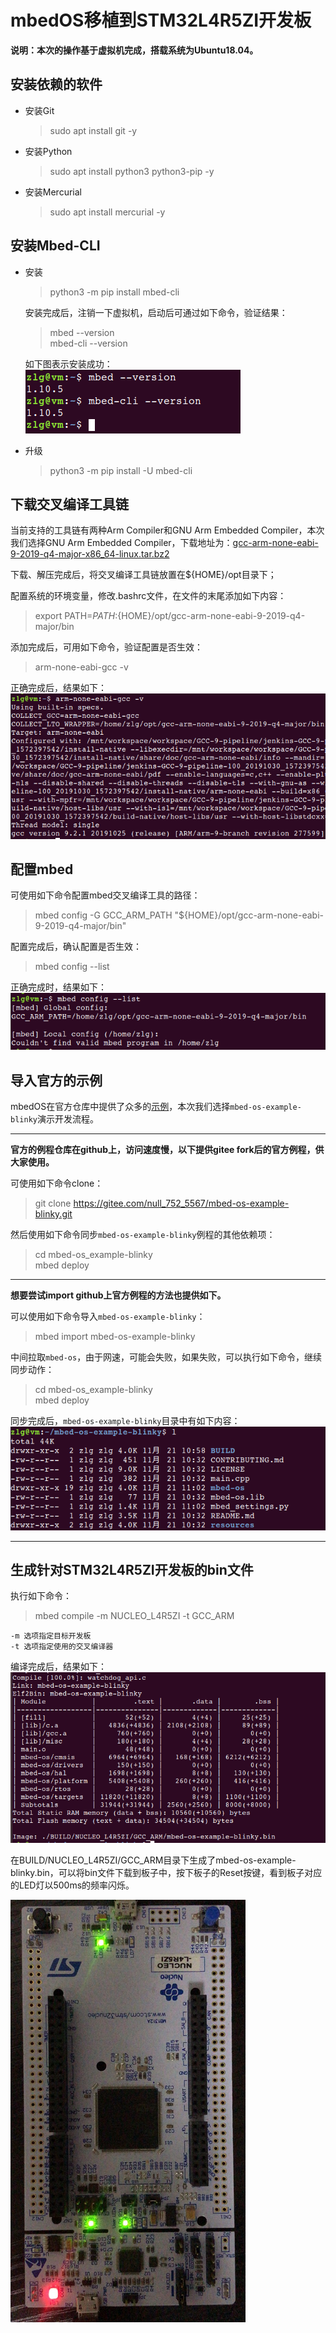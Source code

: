 # mbedOS移植到STM32L4R5ZI开发板

**说明：本次的操作基于虚拟机完成，搭载系统为Ubuntu18.04。**

## 安装依赖的软件

* 安装Git
    > sudo apt install git -y

* 安装Python
    > sudo apt install python3 python3-pip -y

* 安装Mercurial
    > sudo apt install mercurial -y

## 安装Mbed-CLI

* 安装
    > python3 -m pip install mbed-cli

    安装完成后，注销一下虚拟机，启动后可通过如下命令，验证结果：
    > mbed --version  
    > mbed-cli --version

    如下图表示安装成功：  
    ![](./picture/2-01.png)

* 升级
    > python3 -m pip install -U mbed-cli  

## 下载交叉编译工具链

当前支持的工具链有两种Arm Compiler和GNU Arm Embedded Compiler，本次我们选择GNU Arm Embedded Compiler，下载地址为：[gcc-arm-none-eabi-9-2019-q4-major-x86_64-linux.tar.bz2](https://developer.arm.com/-/media/Files/downloads/gnu-rm/9-2019q4/gcc-arm-none-eabi-9-2019-q4-major-x86_64-linux.tar.bz2?revision=108bd959-44bd-4619-9c19-26187abf5225&la=en&hash=E788CE92E5DFD64B2A8C246BBA91A249CB8E2D2D)

下载、解压完成后，将交叉编译工具链放置在${HOME}/opt目录下；

配置系统的环境变量，修改.bashrc文件，在文件的末尾添加如下内容：  
> export PATH=$PATH:${HOME}/opt/gcc-arm-none-eabi-9-2019-q4-major/bin

添加完成后，可用如下命令，验证配置是否生效：  
> arm-none-eabi-gcc -v

正确完成后，结果如下：  
![](./picture/2-02.png)


## 配置mbed

可使用如下命令配置mbed交叉编译工具的路径：  
> mbed config -G GCC_ARM_PATH "${HOME}/opt/gcc-arm-none-eabi-9-2019-q4-major/bin"

配置完成后，确认配置是否生效：
> mbed config --list

正确完成时，结果如下：  
![](./picture/2-03.png)

## 导入官方的示例

mbedOS在官方仓库中提供了众多的[示例](https://github.com/ARMmbed)，本次我们选择`mbed-os-example-blinky`演示开发流程。

---
**官方的例程仓库在github上，访问速度慢，以下提供gitee fork后的官方例程，供大家使用。**

可使用如下命令clone：
> git clone https://gitee.com/null_752_5567/mbed-os-example-blinky.git

然后使用如下命令同步`mbed-os-example-blinky`例程的其他依赖项：
> cd mbed-os_example-blinky  
> mbed deploy
---

**想要尝试import github上官方例程的方法也提供如下。**

可以使用如下命令导入`mbed-os-example-blinky`：  
> mbed import mbed-os-example-blinky

中间拉取`mbed-os`，由于网速，可能会失败，如果失败，可以执行如下命令，继续同步动作：  
> cd mbed-os_example-blinky  
> mbed deploy

同步完成后，`mbed-os-example-blinky`目录中有如下内容：  
![](./picture/2-04.png)

---

## 生成针对STM32L4R5ZI开发板的bin文件

执行如下命令：  
> mbed compile -m NUCLEO_L4R5ZI -t GCC_ARM

    -m 选项指定目标开发板  
    -t 选项指定使用的交叉编译器  

编译完成后，结果如下：  
![](./picture/2-05.png)

在BUILD/NUCLEO_L4R5ZI/GCC_ARM目录下生成了mbed-os-example-blinky.bin，可以将bin文件下载到板子中，按下板子的Reset按键，看到板子对应的LED灯以500ms的频率闪烁。

![](./picture/2-06.png)
